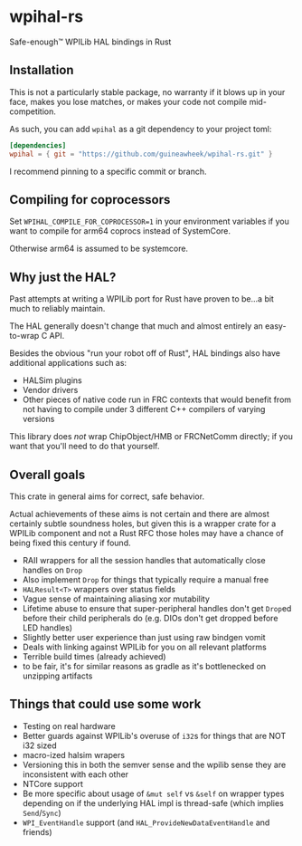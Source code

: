 # wpihal-rs

Safe-enough™️ WPILib HAL bindings in Rust

## Installation

This is not a particularly stable package, no warranty if it blows up in your face, makes you lose matches, or makes your code not compile mid-competition.

As such, you can add `wpihal` as a git dependency to your project toml:

```toml
[dependencies]
wpihal = { git = "https://github.com/guineawheek/wpihal-rs.git" }
```

I recommend pinning to a specific commit or branch.

## Compiling for coprocessors

Set `WPIHAL_COMPILE_FOR_COPROCESSOR=1` in your environment variables if you want to compile for arm64 coprocs instead of SystemCore.

Otherwise arm64 is assumed to be systemcore.

## Why just the HAL?

Past attempts at writing a WPILib port for Rust have proven to be...a bit much to reliably maintain.

The HAL generally doesn't change that much and almost entirely an easy-to-wrap C API.

Besides the obvious "run your robot off of Rust", HAL bindings also have additional applications such as:
* HALSim plugins
* Vendor drivers
* Other pieces of native code run in FRC contexts that would benefit from not having to compile under 3 different C++ compilers of varying versions

This library does _not_ wrap ChipObject/HMB or FRCNetComm directly; if you want that you'll need to do that yourself.


## Overall goals

This crate in general aims for correct, safe behavior.

Actual achievements of these aims is not certain and there are almost certainly subtle soundness holes, but given this is a wrapper crate for a WPILib component and not a Rust RFC those holes may have a chance of being fixed this century if found.

* RAII wrappers for all the session handles that automatically close handles on `Drop`
 * Also implement `Drop` for things that typically require a manual free
* `HALResult<T>` wrappers over status fields
* Vague sense of maintaining aliasing xor mutability
 * Lifetime abuse to ensure that super-peripheral handles don't get `Drop`ed before their child peripherals do (e.g. DIOs don't get dropped before LED handles)
* Slightly better user experience than just using raw bindgen vomit
* Deals with linking against WPILib for you on all relevant platforms
* Terrible build times (already achieved)
 * to be fair, it's for similar reasons as gradle as it's bottlenecked on unzipping artifacts

## Things that could use some work

* Testing on real hardware
* Better guards against WPILib's overuse of `i32`s for things that are NOT i32 sized
* macro-ized halsim wrapers
* Versioning this in both the semver sense and the wpilib sense they are inconsistent with each other
* NTCore support
* Be more specific about usage of `&mut self` vs `&self` on wrapper types depending on if the underlying HAL impl is thread-safe (which implies `Send`/`Sync`)
* `WPI_EventHandle` support (and `HAL_ProvideNewDataEventHandle` and friends)
